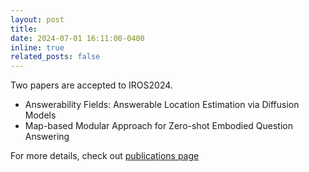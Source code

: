 ```yaml
---
layout: post
title: 
date: 2024-07-01 16:11:00-0400
inline: true
related_posts: false
---
```


Two papers are accepted to IROS2024.
- Answerability Fields: Answerable Location Estimation via Diffusion Models
- Map-based Modular Approach for Zero-shot Embodied Question Answering

For more details, check out [publications page](https://dachii-azm.github.io/publications)
